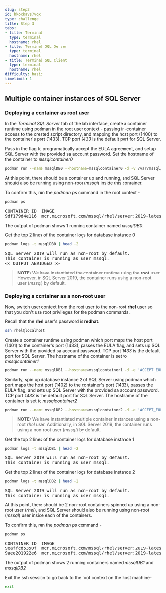 ```yaml
---
slug: step3
id: hkoxkavs7vqx
type: challenge
title: Step 3
tabs:
- title: Terminal
  type: terminal
  hostname: rhel
- title: Terminal SQL Server
  type: terminal
  hostname: rhel
- title: Terminal SQL Client
  type: terminal
  hostname: rhel
difficulty: basic
timelimit: 1
---
```

## Multiple container instances of SQL Server

### Deploying a container as root user

In the *Terminal SQL Server* tab of the lab interface, create a container runtime using podman in the root user context - passing in-container access to the created script directory, and mapping the host port (1400) to the container's port (1433). TCP port *1433* is the default port for SQL Server.

Pass in the flag to programatically accept the EULA agreement, and setup SQL Server with the provided sa account password.
Set the hostname of the container to *mssqlcontainer0*

```bash
podman run --name mssqlDB0 --hostname=mssqlcontainer0 -d -v /var/mssql/scripts:/var/opt/mssql/scripts:Z -e 'ACCEPT_EULA=Y' -e 'SA_PASSWORD=RedHat1!' --cap-add cap_net_bind_service --cap-add CAP_SYS_ADMIN -p 1400:1433 -it mcr.microsoft.com/mssql/rhel/server:2019-latest
```

At this point, there should be a container up and running, and SQL Server should also be running using non-root (*mssql*) inside this container.

To confirm this, run the *podman ps* command in the root context -

```bash
podman ps
```

<pre class="file">
CONTAINER ID  IMAGE                                            COMMAND               CREATED        STATUS        PORTS                   NAMES
9df179d4e116  mcr.microsoft.com/mssql/rhel/server:2019-latest  /opt/mssql/bin/sq...  4 seconds ago  Up 4 seconds ago  0.0.0.0:1400->1433/tcp  mssqlDB0
</pre>

The output of podman shows 1 running container named *mssqlDB0*.

Get the top 2 lines of the container logs for database instance 0

```bash
podman logs -t mssqlDB0 | head -2
```

<pre class="file">
SQL Server 2019 will run as non-root by default.
This container is running as user mssql.
<< OUTPUT ABRIDGED >>
</pre>

> **NOTE:** We have instantiated the container runtime using the __root__ user. However, in SQL Server 2019, the container runs using a non-root user (*mssql*) by default.

### Deploying a container as a non-root user

Now, switch user context from the root user to the non-root __rhel__ user so that you don't use root privileges for the podman commands.

Recall that the __rhel__ user's password is __redhat__.

```bash
ssh rhel@localhost
```

Create a container runtime using podman which port maps the host port (1401) to the container's port (1433), passes the EULA flag, and sets up SQL Server with the provided sa account password. TCP port *1433* is the default port for SQL Server. The hostname of the container is set to *mssqlcontainer1*

```bash
podman run --name mssqlDB1 --hostname=mssqlcontainer1 -d -e 'ACCEPT_EULA=Y' -e 'SA_PASSWORD=RedHat1!' --cap-add cap_net_bind_service -p 1401:1433 -it mcr.microsoft.com/mssql/rhel/server:2019-latest
```

Similarly, spin up database instance 2 of SQL Server using podman which port maps the host port (1402) to the container's port (1433), passes the EULA flag, and sets up SQL Server with the provided sa account password. TCP port *1433* is the default port for SQL Server. The hostname of the container is set to *mssqlcontainer2*

```bash
podman run --name mssqlDB2 --hostname=mssqlcontainer2 -d -e 'ACCEPT_EULA=Y' -e 'SA_PASSWORD=RedHat1!' --cap-add cap_net_bind_service -p 1402:1433 -it mcr.microsoft.com/mssql/rhel/server:2019-latest
```

> **NOTE:** We have instantiated multiple container instances using a non-root *rhel* user. Additionally, in SQL Server 2019, the container runs using a non-root user (*mssql*) by default.

Get the top 2 lines of the container logs for database instance 1

```bash
podman logs -t mssqlDB1 | head -2
```

<pre class="file">
SQL Server 2019 will run as non-root by default.
This container is running as user mssql.
</pre>

Get the top 2 lines of the container logs for database instance 2

```bash
podman logs -t mssqlDB2 | head -2
```

<pre class="file">
SQL Server 2019 will run as non-root by default.
This container is running as user mssql.
</pre>

At this point, there should be 2 non-root containers spinned up using a non-root user (*rhel*), and SQL Server should also be running using non-root (*mssql*) user inside each of the containers.

To confirm this, run the *podman ps* command -

```bash
podman ps
```

<pre class="file">
CONTAINER ID  IMAGE                                            COMMAND               CREATED         STATUS          PORTS                   NAMES
9eaffcd5350f  mcr.microsoft.com/mssql/rhel/server:2019-latest  /opt/mssql/bin/sq...  17 seconds ago  Up 16 seconds ago  0.0.0.0:1402->1433/tcp  mssqlDB2
9aee201922e6  mcr.microsoft.com/mssql/rhel/server:2019-latest  /opt/mssql/bin/sq...  25 seconds ago  Up 24 seconds ago  0.0.0.0:1401->1433/tcp  mssqlDB1
</pre>

The output of podman shows 2 running containers named *mssqlDB1* and *mssqlDB2*

Exit the ssh session to go back to the root context on the host machine-

```bash
exit
```

